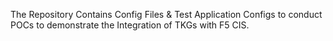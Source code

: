 The Repository Contains Config Files & Test Application Configs to conduct POCs to demonstrate the Integration of TKGs with F5 CIS.
